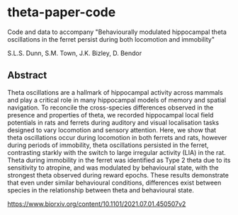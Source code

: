 # theta-paper-code
Code and data to accompany "Behaviourally modulated hippocampal theta oscillations in the ferret persist during both locomotion and immobility"

S.L.S. Dunn, S.M. Town, J.K. Bizley, D. Bendor

## Abstract

Theta oscillations are a hallmark of hippocampal activity across mammals and play a critical role in many hippocampal models of memory and spatial navigation. To reconcile the cross-species differences observed in the presence and properties of theta, we recorded hippocampal local field potentials in rats and ferrets during auditory and visual localisation tasks designed to vary locomotion and sensory attention. Here, we show that theta oscillations occur during locomotion in both ferrets and rats, however during periods of immobility, theta oscillations persisted in the ferret, contrasting starkly with the switch to large irregular activity (LIA) in the rat. Theta during immobility in the ferret was identified as Type 2 theta due to its sensitivity to atropine, and was modulated by behavioural state, with the strongest theta observed during reward epochs. These results demonstrate that even under similar behavioural conditions, differences exist between species in the relationship between theta and behavioural state.

https://www.biorxiv.org/content/10.1101/2021.07.01.450507v2
